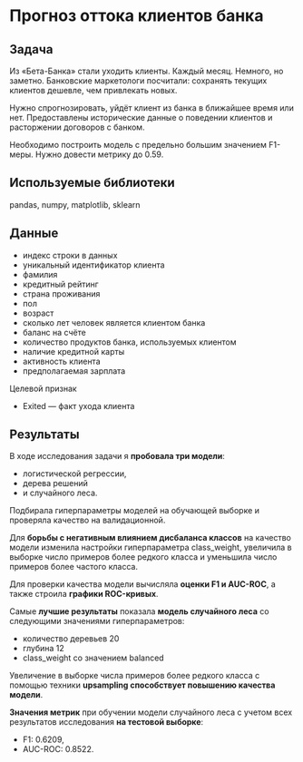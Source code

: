 # Прогноз оттока клиентов банка

## Задача

Из «Бета-Банка» стали уходить клиенты. Каждый месяц. Немного, но заметно. Банковские маркетологи посчитали: сохранять текущих клиентов дешевле, чем привлекать новых.

Нужно спрогнозировать, уйдёт клиент из банка в ближайшее время или нет. Предоставлены исторические данные о поведении клиентов и расторжении договоров с банком.

Необходимо построить модель с предельно большим значением F1-меры. Нужно довести метрику до 0.59.

## Используемые библиотеки

pandas, numpy, matplotlib, sklearn

## Данные

- индекс строки в данных
- уникальный идентификатор клиента
- фамилия
- кредитный рейтинг
- страна проживания
- пол
- возраст
- сколько лет человек является клиентом банка
- баланс на счёте
- количество продуктов банка, используемых клиентом
- наличие кредитной карты
- активность клиента
- предполагаемая зарплата

Целевой признак

- Exited — факт ухода клиента

## Результаты

В ходе исследования задачи я **пробовала три модели**: 

- логистической регрессии, 
- дерева решений 
- и случайного леса. 

Подбирала гиперпараметры моделей на обучающей выборке и проверяла качество на валидационной. 

Для **борьбы с негативным влиянием дисбаланса классов** на качество модели изменила настройки гиперпараметра class_weight, увеличила в выборке число примеров более редкого класса и уменьшила число примеров более частого класса.

Для проверки качества модели вычисляла **оценки F1 и AUC-ROC**, а также строила **графики ROC-кривых**.

Самые **лучшие результаты** показала **модель случайного леса** со следующими значениями гиперпараметров:

- количество деревьев 20
- глубина 12
- class_weight со значением balanced

Увеличение в выборке числа примеров более редкого класса с помощью техники **upsampling способствует повышению качества модели**.

**Значения метрик** при обучении модели случайного леса с учетом всех результатов исследования **на тестовой выборке**:
- F1: 0.6209,
- AUC-ROC: 0.8522.